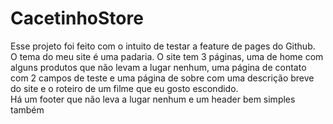 # CacetinhoStore
Esse projeto foi feito com o intuito de testar a feature de pages do Github. \
O tema do meu site é uma padaria. O site tem 3 páginas, uma de home com alguns produtos que não levam a lugar nenhum, uma página de contato com 2 campos de teste e uma página de sobre com uma descrição breve do site e o roteiro de um filme que eu gosto escondido. \
Há um footer que não leva a lugar nenhum e um header bem simples também
